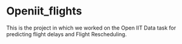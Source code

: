 # Openiit_flights

This is the project in which we worked on the Open IIT Data task for predicting flight delays and Flight Rescheduling.
